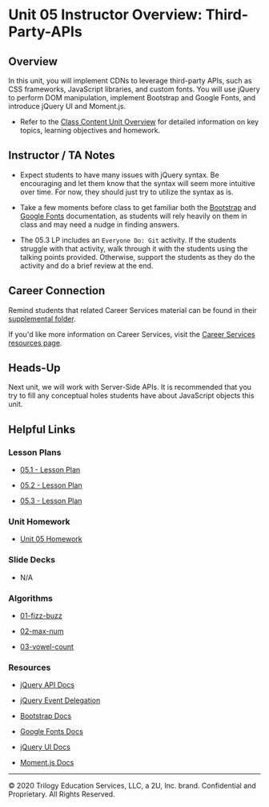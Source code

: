 # Unit 05 Instructor Overview: Third-Party-APIs

## Overview

In this unit, you will implement CDNs to leverage third-party APIs, such as CSS frameworks, JavaScript libraries, and custom fonts. You will use jQuery to perform DOM manipulation, implement Bootstrap and Google Fonts, and introduce jQuery UI and Moment.js.

  * Refer to the [Class Content Unit Overview](../../../01-Class-Content/05-Third-Party-APIs/README.md) for detailed information on key topics, learning objectives and homework.

## Instructor / TA Notes

* Expect students to have many issues with jQuery syntax. Be encouraging and let them know that the syntax will seem more intuitive over time. For now, they should just try to utilize the syntax as is.

* Take a few moments before class to get familiar both the [Bootstrap](https://getbootstrap.com) and [Google Fonts](https://fonts.google.com) documentation, as students will rely heavily on them in class and may need a nudge in finding answers.

* The 05.3 LP includes an `Everyone Do: Git` activity. If the students struggle with that activity, walk through it with the students using the talking points provided. Otherwise, support the students as they do the activity and do a brief review at the end.

## Career Connection

Remind students that related Career Services material can be found in their [supplemental folder](../../../01-Class-Content/05-Third-Party-APIs/04-Supplemental/CAREER-CONNECTION.md).

If you'd like more information on Career Services, visit the [Career Services resources page](http://bit.ly/CodingCS).

## Heads-Up

Next unit, we will work with Server-Side APIs. It is recommended that you try to fill any conceptual holes students have about JavaScript objects this unit.

## Helpful Links

### Lesson Plans

  * [05.1 - Lesson Plan](01-Day-jQuery/05.1-LESSON-PLAN.md)

  * [05.2 - Lesson Plan](02-Day_Bootstrap/05.2-LESSON-PLAN.md)

  * [05.3 - Lesson Plan](03-Day_jQueryUI-Moment/05.3-LESSON-PLAN.md)

### Unit Homework

  * [Unit 05 Homework](../../../01-Class-Content/05-Third-Party-APIs/02-Homework)

### Slide Decks

  * N/A

### Algorithms

  * [01-fizz-buzz](../../../01-Class-Content/05-Third-Party-APIs/03-Algorithms/01-fizz-buzz)

  * [02-max-num](../../../01-Class-Content/05-Third-Party-APIs/03-Algorithms/02-max-num)

  * [03-vowel-count](../../../01-Class-Content/05-Third-Party-APIs/03-Algorithms/03-vowel-count)

### Resources

  * [jQuery API Docs](https://api.jquery.com/)

  * [jQuery Event Delegation](https://learn.jquery.com/events/event-delegation/)

  * [Bootstrap Docs](https://getbootstrap.com)

  * [Google Fonts Docs](https://fonts.google.com)

  * [jQuery UI Docs](https://jqueryui.com/demos/)

  * [Moment.js Docs](https://momentjs.com/docs/)

---
© 2020 Trilogy Education Services, LLC, a 2U, Inc. brand. Confidential and Proprietary. All Rights Reserved.
